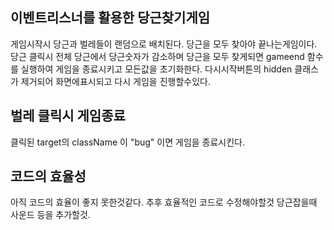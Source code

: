## 이벤트리스너를 활용한 당근찾기게임

게임시작시 당근과 벌레들이 랜덤으로 배치된다. 당근을 모두 찾아야 끝나는게임이다.
당근 클릭시 전체 당근에서 당근숫자가 감소하며 당근을 모두 찾게되면
gameend 함수를 실행하여 게임을 종료시키고
모든값을 초기화한다. 다시시작버튼의 hidden 클래스가 제거되어
화면에표시되고 다시 게임을 진행할수있다.

## 벌레 클릭시 게임종료
클릭된 target의 className 이 "bug" 이면 게임을 종료시킨다.

## 코드의 효율성
아직 코드의 효율이 좋지 못한것같다.
추후 효율적인 코드로 수정해야할것
당근잡을때 사운드 등을 추가할것.